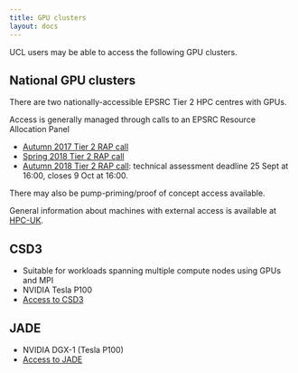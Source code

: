 ```yaml
---
title: GPU clusters
layout: docs
---
```

UCL users may be able to access the following GPU clusters.

## National GPU clusters

There are two nationally-accessible EPSRC Tier 2 HPC centres with GPUs.

Access is generally managed through calls to an EPSRC Resource
Allocation Panel

  - [Autumn 2017 Tier 2 RAP call](https://www.epsrc.ac.uk/funding/calls/tier2openaccess/)
  - [Spring 2018 Tier 2 RAP call](https://www.epsrc.ac.uk/funding/calls/resourceallocationpanel-rap-openaccesstotier2-spring2018/)
  - [Autumn 2018 Tier 2 RAP call](https://epsrc.ukri.org/funding/calls/rapopenaccesstier2autumn2018/):
    technical assessment deadline 25 Sept at 16:00, closes 9 Oct at
    16:00.

There may also be pump-priming/proof of concept access available.

General information about machines with external access is available at
[HPC-UK](http://www.hpc-uk.ac.uk/facilities/).

## CSD3

  - Suitable for workloads spanning multiple compute nodes using GPUs
    and MPI
  - NVIDIA Tesla P100
  - [Access to CSD3](https://www.csd3.cam.ac.uk/access-mechanisms/epsrc-open-access)

## JADE

  - NVIDIA DGX-1 (Tesla P100)
  - [Access to JADE](http://www.jade.ac.uk/access/)

